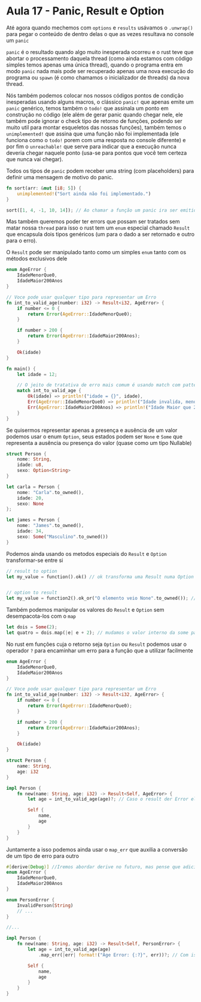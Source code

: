 # Aula 17 - Panic, Result e Option

Até agora quando mechemos com `options` e `results` usávamos o `.unwrap()` para pegar o conteúdo de dentro delas o que as vezes resultava no console um `panic`

`panic` é o resultado quando algo muito inesperada ocorreu e o rust teve que abortar o processamento daquela thread (como ainda estamos com código simples temos apenas uma única thread), quando o programa entra em modo `panic` nada mais pode ser recuperado apenas uma nova execução do programa ou `spawn` (é como chamamos o inicializador de threads) da nova thread.

Nós também podemos colocar nos nossos códigos pontos de condição inesperadas usando alguns macros, o clássico `panic!` que apenas emite um `panic` genérico, temos também o `todo!` que assinala um ponto em construção no código (ele além de gerar panic quando chegar nele, ele também pode ignorar o check tipo de retorno de funções, podendo ser muito util para montar esqueletos das nossas funções), também temos o `unimplemented!` que assina que uma função não foi implementada (ele funciona como o `todo!` porem com uma resposta no console diferente) e por fim o `unreachable!` que serve para indicar que a execução nunca deveria chegar naquele ponto (usa-se para pontos que você tem certeza que nunca vai chegar).

Todos os tipos de `panic` podem receber uma string (com placeholders) para definir uma mensagem de motivo do panic.

```rs
fn sort(arr: &mut [i8; 5]) {
    unimplemented!("Sort ainda não foi implementado.")
}

sort([1, 4, -1, 10, 14]); // Ao chamar a função um panic ira ser emitido e o programa encerrado
```

Mas também queremos poder ter errors que possam ser tratados sem matar nossa `thread` para isso o rust tem um `enum` especial chamado `Result` que encapsula dois tipos genéricos (um para o dado a ser retornado e outro para o erro).

O `Result` pode ser manipulado tanto como um simples `enum` tanto com os métodos exclusivos dele

```rs
enum AgeError {
    IdadeMenorQue0,
    IdadeMaior200Anos
}

// Voce pode usar qualquer tipo para representar um Erro
fn int_to_valid_age(number: i32) -> Result<i32, AgeError> {
    if number <= 0 {
        return Error(AgeError::IdadeMenorQue0);
    }

    if number > 200 {
        return Error(AgeError::IdadeMaior200Anos);
    }

    Ok(idade)
}

fn main() {
    let idade = 12;

    // O jeito de tratativa de erro mais comum é usando match com pattern match
    match int_to_valid_age {
        Ok(idade) => println!("idade = {}", idade),
        Err(AgeError::IdadeMenorQue0) => println!("Idade invalida, menor que 0"),
        Err(AgeError::IdadeMaior200Anos) => println!("Idade Maior que 200")
    }
}

```

Se quisermos representar apenas a presença e ausência de um valor podemos usar o enum `Option`, seus estados podem ser `None` e `Some` que representa a ausência ou presença do valor (quase como um tipo Nullable)

```rs
struct Person {
    nome: String,
    idade: u8,
    sexo: Option<String>
}

let carla = Person {
    nome: "Carla".to_owned(),
    idade: 20,
    sexo: None
};

let james = Person {
    nome: "James".to_owned(),
    idade: 34,
    sexo: Some("Masculino".to_owned())
}
```

Podemos ainda usando os metodos especiais do `Result` e `Option` transformar-se entre si

```rs
// result to option
let my_value = function().ok() // ok transforma uma Result numa Option


// option to result
let my_value = function2().ok_or("O elemento veio None".to_owned()); // Para a conversão inversa é necessário passar o valor do erro caso o elemento seja None
```

Também podemos manipular os valores do `Result` e `Option` sem desempacota-los com o `map`

```rs
let dois = Some(2);
let quatro = dois.map(|e| e + 2); // mudamos o valor interno da some para e + 2 que nesse caso seria 4, caso fosse None essa função apenas seria ignorada
```

No rust em funções cuja o retorno seja `Option` ou `Result` podemos usar o operador `?` para encaminhar um erro para a função que a utilizar facilmente

```rs
enum AgeError {
    IdadeMenorQue0,
    IdadeMaior200Anos
}

// Voce pode usar qualquer tipo para representar um Erro
fn int_to_valid_age(number: i32) -> Result<i32, AgeError> {
    if number <= 0 {
        return Error(AgeError::IdadeMenorQue0);
    }

    if number > 200 {
        return Error(AgeError::IdadeMaior200Anos);
    }

    Ok(idade)
}

struct Person {
    name: String,
    age: i32
}

impl Person {
    fn new(name: String, age: i32) -> Result<Self, AgeError> {
        let age = int_to_valid_age(age)?; // Caso o result der Error ele interrompera a função e encaminha-ra o erro para a função pai

        Self {
            name,
            age
        }
    }
}
```

Juntamente a isso podemos ainda usar o `map_err` que auxilia a conversão de um tipo de erro para outro

```rs
#[derive(Debug)] //Iremos abordar derive no futuro, mas pense que adicionamos com isso as funções responsáveis pelo placeholder {:?}
enum AgeError {
    IdadeMenorQue0,
    IdadeMaior200Anos
}

enum PersonError {
    InvalidPerson(String)
    // ...
}

//...

impl Person {
    fn new(name: String, age: i32) -> Result<Self, PersonError> {
        let age = int_to_valid_age(age)
            .map_err(|err| format!("Age Error: {:?}", err))?; // Com isso transformamos AgeError em PersonError e usamos o ? para ja encaminhar os erros

        Self {
            name,
            age
        }
    }
}
```

